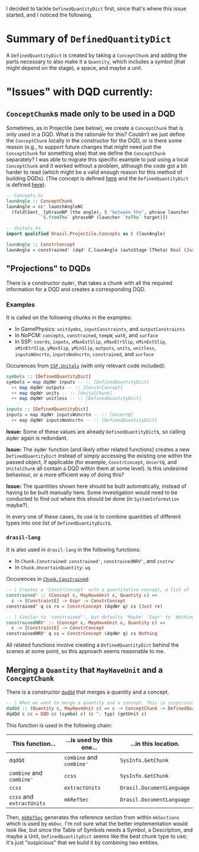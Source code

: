I decided to tackle `DefinedQuantityDict` first, since that's where this issue started, and I noticed the following.

# Summary of `DefinedQuantityDict`
A `DefinedQuantityDict` is created by taking a `ConceptChunk` and adding the parts necessary to also make it a `Quantity`, which includes a symbol (that might depend on the stage), a space, and maybe a unit.

# "Issues" with DQD currently:
## `ConceptChunk`s made only to be used in a DQD
Sometimes, as in Projectile (see below), we create a `ConceptChunk` that is only used in a DQD. What is the rationale for this? Couldn't we just define the `ConceptChunk` locally in the constructor for the DQD, or is there some reason (e.g., to support future changes that might need just the `ConceptChunk` for something else) that we define the `ConceptChunk` separately? I was able to migrate this specific example to just using a local `ConceptChunk` and it worked without a problem, although the code got a bit harder to read (which might be a valid enough reason for this method of building DQDs). (The concept is defined [here](https://github.com/JacquesCarette/Drasil/blob/main/code/drasil-example/projectile/lib/Drasil/Projectile/Concepts.hs) and the `DefinedQuantityDict` is defined [here](https://github.com/JacquesCarette/Drasil/blob/main/code/drasil-example/projectile/lib/Drasil/Projectile/Unitals.hs)).

```haskell
-- Concepts.hs
launAngle :: ConceptChunk
launAngle = cc' launchAngleNC
  (foldlSent_ [phraseNP (the angle), S "between the", phrase launcher `S.and_` S "a straight line"
             `S.fromThe` phraseNP (launcher `toThe` target)])

-- Unitals.hs
import qualified Drasil.Projectile.Concepts as C (launAngle)

launAngle :: ConstrConcept
launAngle = constrained' (dqd' C.launAngle (autoStage lTheta) Real (Just radian)) [physc $ Bounded (Exc, exactDbl 0) (Exc, half $ sy pi_)] (sy pi_ $/ exactDbl 4)

```

## "Projections" to DQDs
There is a constructor `dqdWr`, that takes a chunk with all the required information for a DQD and creates a corresponding DQD. 
### Examples
It is called on the following chunks in the examples:
- In GamePhysics: `unitSymbs`, `inputConstraints`, and `outputConstraints`
- In NoPCM: `concepts`, `constrained`, `tempW`, `watE`, and `surface`
- In SSP: `coords`, `inputs`, `xMaxExtSlip`, `xMaxEtrSlip`, `xMinExtSlip`, `xMinEtrSlip`, `yMaxSlip`, `yMinSlip`, `outputs`, `units`, `unitless`, `inputsWUncrtn`, `inputsNoUncrtn`, `constrained`, and `surface`

Occurences from [`SSP.Unitals`](https://github.com/JacquesCarette/Drasil/blob/main/code/drasil-example/ssp/lib/Drasil/SSP/Unitals.hs) (with only relevant code included):
```haskell
symbols :: [DefinedQuantityDict]
symbols = map dqdWr inputs -- :: [DefinedQuantityDict]
  ++ map dqdWr outputs -- :: [ConstrConcept]
  ++ map dqdWr units -- :: [UnitalChunk]
  ++ map dqdWr unitless -- :: [DefinedQuantityDict]

inputs :: [DefinedQuantityDict]
inputs = map dqdWr inputsWUncrtn -- :: [UncertQ]
  ++ map dqdWr inputsNoUncrtn -- :: [DefinedQuantityDict]
```

**Issue:** Some of these values are already `DefinedQuantityDict`s, so calling `dqdWr` again is redundant.

**Issue:** The `dqdWr` function (and likely other related functions) creates a new `DefinedQuantityDict` instead of simply accessing the existing one within the passed object, if applicable (for example, `ConstrConcept`, `UncertQ`, and `UnitalChunk` all contain a DQD within them at some level). Is this undesired behaviour, or a more efficient way of doing this?

**Issue:** The quantities shown here should be built automatically, instead of having to be built manually here. Some investigation would need to be conducted to find out where this should be done (in `SystemInformation` maybe?).

In every one of these cases, its use is to combine quantities of different types into one list of `DefinedQuantityDict`s.

### `drasil-lang`
It is also used in `drasil-lang` in the following functions:
- In `Chunk.Constrained`: `constrained'`, `constrainedNRV'`, and `cnstrw'`
- In `Chunk.UncertainQuantity`: `uq`

Occurences in [`Chunk.Constrained`](https://github.com/JacquesCarette/Drasil/blob/f7eaea75e0bcf270040c9fa4af214cd467410ddd/code/drasil-lang/lib/Language/Drasil/Chunk/Constrained.hs#L115-L123):
```haskell
-- | Creates a 'ConstrConcept' with a quantitative concept, a list of 'Constraint's and an 'Expr'.
constrained' :: (Concept c, MayHaveUnit c, Quantity c) =>
  c -> [ConstraintE] -> Expr -> ConstrConcept
constrained' q cs rv = ConstrConcept (dqdWr q) cs (Just rv)

-- | Similar to 'constrained'', but defaults 'Maybe' 'Expr' to 'Nothing'.
constrainedNRV' :: (Concept c, MayHaveUnit c, Quantity c) =>
  c -> [ConstraintE] -> ConstrConcept
constrainedNRV' q cs = ConstrConcept (dqdWr q) cs Nothing
```

All related functions involve creating a `DefinedQuantityDict` behind the scenes at some point, so this approach seems reasonable to me.

## Merging a `Quantity` that `MayHaveUnit` and a `ConceptChunk`

There is a constructor [`dqdQd`](https://github.com/JacquesCarette/Drasil/blob/09365d7d1f5dc9b54e84a8d64cb601184456ea0c/code/drasil-lang/lib/Language/Drasil/Chunk/DefinedQuantity.hs#L79-L81) that merges a quantity and a concept.
```haskell
-- | When we want to merge a quantity and a concept. This is suspicious.
dqdQd :: (Quantity c, MayHaveUnit c) => c -> ConceptChunk -> DefinedQuantityDict
dqdQd c cc = DQD cc (symbol c) (c ^. typ) (getUnit c)
```

This function is used in the following chain:

|This function... | ...is used by this one...| ...in this location.|
|---|---|---|
|`dqdQd`|`combine` and `combine'`| `SysInfo.GetChunk`|
|`combine` and `combine'`|`ccss`| `SysInfo.GetChunk`|
|`ccss`| `extractUnits`| `Drasil.DocumentLanguage`|
|`ccss` and `extractUnits`| `mkRefSec`| `Drasil.DocumentLanguage`|

Then, [`mkRefSec`](https://github.com/JacquesCarette/Drasil/blob/1ab7a8c2b875e8a7e6ff6bcc45e74c4e4bc38b32/code/drasil-docLang/lib/Drasil/DocumentLanguage.hs#L258-L284) generates the reference section from within `mkSections` which is used by `mkDoc`. I'm not sure what the better implementation would look like, but since the Table of Symbols needs a Symbol, a Description, and maybe a Unit, `DefinedQuantityDict` seems like the best chunk type to use; it's just "suspicious" that we build it by combining two entities.